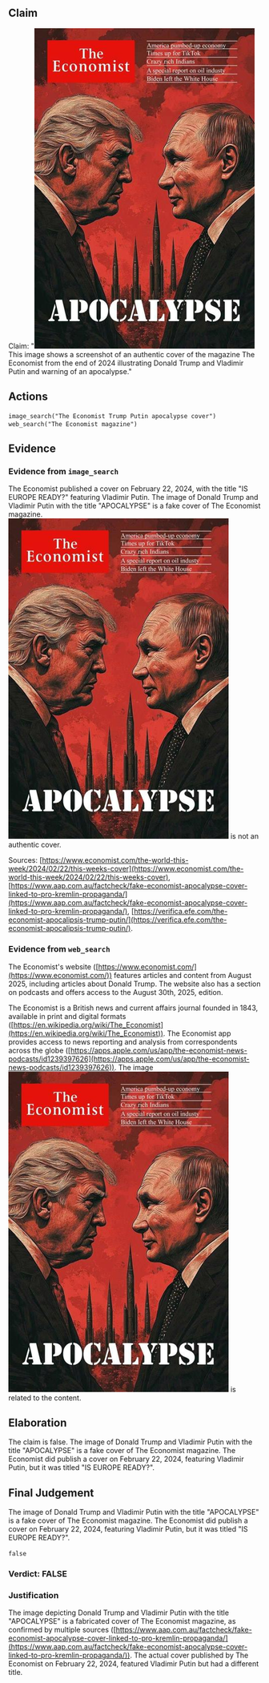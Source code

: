 ## Claim
Claim: "![image 2](media/3.jpg) This image shows a screenshot of an authentic cover of the magazine The Economist from the end of 2024 illustrating Donald Trump and Vladimir Putin and warning of an apocalypse."

## Actions
```
image_search("The Economist Trump Putin apocalypse cover")
web_search("The Economist magazine")
```

## Evidence
### Evidence from `image_search`
The Economist published a cover on February 22, 2024, with the title "IS EUROPE READY?" featuring Vladimir Putin. The image of Donald Trump and Vladimir Putin with the title "APOCALYPSE" is a fake cover of The Economist magazine. ![image 2](media/3.jpg) is not an authentic cover.

Sources: [https://www.economist.com/the-world-this-week/2024/02/22/this-weeks-cover](https://www.economist.com/the-world-this-week/2024/02/22/this-weeks-cover), [https://www.aap.com.au/factcheck/fake-economist-apocalypse-cover-linked-to-pro-kremlin-propaganda/](https://www.aap.com.au/factcheck/fake-economist-apocalypse-cover-linked-to-pro-kremlin-propaganda/), [https://verifica.efe.com/the-economist-apocalipsis-trump-putin/](https://verifica.efe.com/the-economist-apocalipsis-trump-putin/).


### Evidence from `web_search`
The Economist's website ([https://www.economist.com/](https://www.economist.com/)) features articles and content from August 2025, including articles about Donald Trump. The website also has a section on podcasts and offers access to the August 30th, 2025, edition.

The Economist is a British news and current affairs journal founded in 1843, available in print and digital formats ([https://en.wikipedia.org/wiki/The_Economist](https://en.wikipedia.org/wiki/The_Economist)). The Economist app provides access to news reporting and analysis from correspondents across the globe ([https://apps.apple.com/us/app/the-economist-news-podcasts/id1239397626](https://apps.apple.com/us/app/the-economist-news-podcasts/id1239397626)). The image ![image 2](media/3.jpg) is related to the content.


## Elaboration
The claim is false. The image of Donald Trump and Vladimir Putin with the title "APOCALYPSE" is a fake cover of The Economist magazine. The Economist did publish a cover on February 22, 2024, featuring Vladimir Putin, but it was titled "IS EUROPE READY?".


## Final Judgement
The image of Donald Trump and Vladimir Putin with the title "APOCALYPSE" is a fake cover of The Economist magazine. The Economist did publish a cover on February 22, 2024, featuring Vladimir Putin, but it was titled "IS EUROPE READY?".

`false`

### Verdict: FALSE

### Justification
The image depicting Donald Trump and Vladimir Putin with the title "APOCALYPSE" is a fabricated cover of The Economist magazine, as confirmed by multiple sources ([https://www.aap.com.au/factcheck/fake-economist-apocalypse-cover-linked-to-pro-kremlin-propaganda/](https://www.aap.com.au/factcheck/fake-economist-apocalypse-cover-linked-to-pro-kremlin-propaganda/)). The actual cover published by The Economist on February 22, 2024, featured Vladimir Putin but had a different title.
